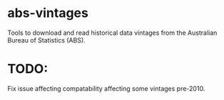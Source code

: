 # abs-vintages
Tools to download and read historical data vintages from the Australian Bureau of Statistics (ABS). 

# TODO: 
Fix issue affecting compatability affecting some vintages pre-2010.  